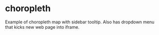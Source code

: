 choropleth
==========

Example of choropleth map with sidebar tooltip. Also has dropdown menu that kicks new web page into iframe.
